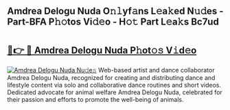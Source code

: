## Amdrea Delogu Nuda O𝚗𝚕yf𝚊ns L𝚎a𝚔ed N𝚞𝚍es - Part-BFA P𝚑𝚘tos Vi𝚍𝚎o - H𝚘𝚝 Part L𝚎a𝚔s Bc7ud

# <h2><a href="http://kf3g5vl.oniu.top/?m=Amdrea+Delogu+Nuda">🔗👉 🔴 Amdrea Delogu Nuda P𝚑ot𝚘𝚜 V𝚒d𝚎o</a></h2>

[![Amdrea Delogu Nuda Nu𝚍e𝚜](https://i.imgur.com/0qMVB7G.gif)](http://kf3g5vl.oniu.top/?m=Amdrea+Delogu+Nuda)
Web-based artist and dance collaborator Amdrea Delogu Nuda, recognized for creating and distributing dance and lifestyle content via solo and collaborative dance routines and short videos. Dedicated advocate for animal welfare Amdrea Delogu Nuda, celebrated for their passion and efforts to promote the well-being of animals.  
